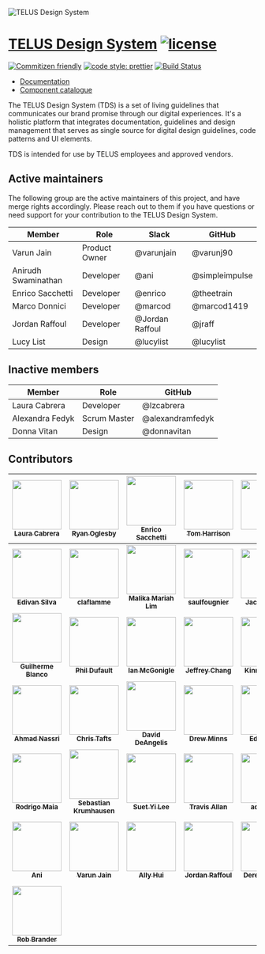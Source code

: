![TELUS Design System](https://cdn.rawgit.com/telusdigital/tds-core/1627991c/guide/Logo.svg)

# [TELUS Design System](https://tds.telus.com) [![license](https://img.shields.io/github/license/telusdigital/tds.svg)](https://github.com/telusdigital/tds-core/blob/master/LICENSE.md)

[![Commitizen friendly](https://img.shields.io/badge/commitizen-friendly-brightgreen.svg)](http://commitizen.github.io/cz-cli/)
[![code style: prettier](https://img.shields.io/badge/code_style-prettier-ff69b4.svg?style=flat)](https://github.com/prettier/prettier)
[![Build Status](https://travis-ci.com/telus/tds-core.svg?branch=master)](https://travis-ci.com/telus/tds-core)

* [Documentation](https://tds.telus.com)
* [Component catalogue](https://tds.telus.com/components/index.html)

The TELUS Design System (TDS) is a set of living guidelines that communicates our brand promise through our digital experiences.
It's a holistic platform that integrates documentation, guidelines and design management that serves as single source for
digital design guidelines, code patterns and UI elements.

TDS is intended for use by TELUS employees and approved vendors.

## Active maintainers

The following group are the active maintainers of this project, and have merge rights accordingly. Please reach out to them if you have questions or need support for your contribution to the TELUS Design System.

| Member              | Role          | Slack           | GitHub         |
| ------------------- | ------------- | --------------- | -------------- |
| Varun Jain          | Product Owner | @varunjain      | @varunj90      |
| Anirudh Swaminathan | Developer     | @ani            | @simpleimpulse |
| Enrico Sacchetti    | Developer     | @enrico         | @theetrain     |
| Marco Donnici       | Developer     | @marcod         | @marcod1419    |
| Jordan Raffoul      | Developer     | @Jordan Raffoul | @jraff         |
| Lucy List           | Design        | @lucylist       | @lucylist      |

## Inactive members

| Member          | Role         | GitHub           |
| --------------- | ------------ | ---------------- |
| Laura Cabrera   | Developer    | @lzcabrera       |
| Alexandra Fedyk | Scrum Master | @alexandramfedyk |
| Donna Vitan     | Design       | @donnavitan      |

## Contributors

<!-- ALL-CONTRIBUTORS-LIST:START - Do not remove or modify this section -->
<!-- prettier-ignore -->
| [<img src="https://avatars3.githubusercontent.com/u/677496?v=4" width="100px;"/><br /><sub><b>Laura Cabrera</b></sub>](https://github.com/lzcabrera)<br />[](#tds-lzcabrera "") | [<img src="https://avatars0.githubusercontent.com/u/1375942?v=4" width="100px;"/><br /><sub><b>Ryan Oglesby</b></sub>](http://ryanogles.by)<br />[](#tds-ryanoglesby08 "") | [<img src="https://avatars0.githubusercontent.com/u/12798751?v=4" width="100px;"/><br /><sub><b>Enrico Sacchetti</b></sub>](http://theetrain.ca)<br />[](#tds-theetrain "") | [<img src="https://avatars0.githubusercontent.com/u/613921?v=4" width="100px;"/><br /><sub><b>Tom Harrison</b></sub>](http://www.thetomharrison.com/)<br />[](#tds-tomharrison "") | [<img src="https://avatars1.githubusercontent.com/u/17018330?v=4" width="100px;"/><br /><sub><b>Lucy</b></sub>](http://www.telus.com)<br />[](#tds-lucylist "") | [<img src="https://avatars0.githubusercontent.com/u/10531523?v=4" width="100px;"/><br /><sub><b>Marco Donnici</b></sub>](https://github.com/marcod1419)<br />[](#tds-marcod1419 "") | [<img src="https://avatars3.githubusercontent.com/u/3753196?v=4" width="100px;"/><br /><sub><b>Bo Xing</b></sub>](http://www.lavamelon.com)<br />[](#tds-xingbo828 "") |
| :---: | :---: | :---: | :---: | :---: | :---: | :---: |
| [<img src="https://avatars2.githubusercontent.com/u/17863803?v=4" width="100px;"/><br /><sub><b>Edivan Silva</b></sub>](https://github.com/codedavinci)<br />[](#tds-codedavinci "") | [<img src="https://avatars1.githubusercontent.com/u/5008307?v=4" width="100px;"/><br /><sub><b>claflamme</b></sub>](https://github.com/claflamme)<br />[](#tds-claflamme "") | [<img src="https://avatars1.githubusercontent.com/u/27707082?v=4" width="100px;"/><br /><sub><b>Malika Mariah Lim</b></sub>](https://github.com/malikalim1)<br />[](#tds-malikalim1 "") | [<img src="https://avatars2.githubusercontent.com/u/22059850?v=4" width="100px;"/><br /><sub><b>saulfougnier</b></sub>](https://github.com/saulfougnier)<br />[](#tds-saulfougnier "") | [<img src="https://avatars1.githubusercontent.com/u/9420407?v=4" width="100px;"/><br /><sub><b>Jack Reeves</b></sub>](https://github.com/jackreeves)<br />[](#tds-jackreeves "") | [<img src="https://avatars3.githubusercontent.com/u/4711480?v=4" width="100px;"/><br /><sub><b>James Atherton Kent</b></sub>](https://github.com/jakent)<br />[](#tds-jakent "") | [<img src="https://avatars2.githubusercontent.com/u/4040680?v=4" width="100px;"/><br /><sub><b>Dan Park</b></sub>](https://github.com/ParkDan)<br />[](#tds-ParkDan "") |
| [<img src="https://avatars1.githubusercontent.com/u/208883?v=4" width="100px;"/><br /><sub><b>Guilherme Blanco</b></sub>](http://www.doctrine-project.org)<br />[](#tds-guilhermeblanco "") | [<img src="https://avatars3.githubusercontent.com/u/145619?v=4" width="100px;"/><br /><sub><b>Phil Dufault</b></sub>](https://github.com/pdufault)<br />[](#tds-pdufault "") | [<img src="https://avatars3.githubusercontent.com/u/21041962?v=4" width="100px;"/><br /><sub><b>Ian McGonigle</b></sub>](https://github.com/ianMcHuge)<br />[](#tds-ianMcHuge "") | [<img src="https://avatars0.githubusercontent.com/u/17952850?v=4" width="100px;"/><br /><sub><b>Jeffrey Chang</b></sub>](https://github.com/Jebbie87)<br />[](#tds-Jebbie87 "") | [<img src="https://avatars1.githubusercontent.com/u/5900772?v=4" width="100px;"/><br /><sub><b>Kinnan Kwok</b></sub>](https://github.com/kkwoker)<br />[](#tds-kkwoker "") | [<img src="https://avatars1.githubusercontent.com/u/3606708?v=4" width="100px;"/><br /><sub><b>jack</b></sub>](http://jackmakesthings.com)<br />[](#tds-jackmakesthings "") | [<img src="https://avatars0.githubusercontent.com/u/22376665?v=4" width="100px;"/><br /><sub><b>nealmcgann</b></sub>](https://github.com/nealmcgann)<br />[](#tds-nealmcgann "") |
| [<img src="https://avatars2.githubusercontent.com/u/183195?v=4" width="100px;"/><br /><sub><b>Ahmad Nassri</b></sub>](https://www.ahmadnassri.com)<br />[](#tds-ahmadnassri "") | [<img src="https://avatars0.githubusercontent.com/u/782892?v=4" width="100px;"/><br /><sub><b>Chris Tafts</b></sub>](https://github.com/ctafts)<br />[](#tds-ctafts "") | [<img src="https://avatars2.githubusercontent.com/u/2502296?v=4" width="100px;"/><br /><sub><b>David DeAngelis</b></sub>](https://github.com/DJDA)<br />[](#tds-DJDA "") | [<img src="https://avatars0.githubusercontent.com/u/448452?v=4" width="100px;"/><br /><sub><b>Drew Minns</b></sub>](http://www.drewminns.com)<br />[](#tds-drewminns "") | [<img src="https://avatars2.githubusercontent.com/u/5311720?v=4" width="100px;"/><br /><sub><b>Ed Thome</b></sub>](https://github.com/ethome)<br />[](#tds-ethome "") | [<img src="https://avatars3.githubusercontent.com/u/5891333?v=4" width="100px;"/><br /><sub><b>mattseburn</b></sub>](https://github.com/mattseburn)<br />[](#tds-mattseburn "") | [<img src="https://avatars0.githubusercontent.com/u/1269616?v=4" width="100px;"/><br /><sub><b>Reza Sadr</b></sub>](https://linkedin.com/in/wintorez)<br />[](#tds-wintorez "") |
| [<img src="https://avatars0.githubusercontent.com/u/2081077?v=4" width="100px;"/><br /><sub><b>Rodrigo Maia</b></sub>](http://rodrigomaia.me)<br />[](#tds-rodrigomaia17 "") | [<img src="https://avatars3.githubusercontent.com/u/2011006?v=4" width="100px;"/><br /><sub><b>Sebastian Krumhausen</b></sub>](http://krumhausen.com)<br />[](#tds-mrkrumhausen "") | [<img src="https://avatars0.githubusercontent.com/u/2330366?v=4" width="100px;"/><br /><sub><b>Suet Yi Lee</b></sub>](https://github.com/sy-lee)<br />[](#tds-sy-lee "") | [<img src="https://avatars2.githubusercontent.com/u/1456613?v=4" width="100px;"/><br /><sub><b>Travis Allan</b></sub>](https://github.com/travis-eh)<br />[](#tds-travis-eh "") | [<img src="https://avatars3.githubusercontent.com/u/32460479?v=4" width="100px;"/><br /><sub><b>aquirkles</b></sub>](https://github.com/aquirkles)<br />[](#tds-aquirkles "") | [<img src="https://avatars1.githubusercontent.com/u/18177753?v=4" width="100px;"/><br /><sub><b>gfroome</b></sub>](https://github.com/gfroome)<br />[](#tds-gfroome "") | [<img src="https://avatars3.githubusercontent.com/u/224624?v=4" width="100px;"/><br /><sub><b>Josh Arndt</b></sub>](https://github.com/githubjosh)<br />[](#tds-githubjosh "") |
| [<img src="https://avatars2.githubusercontent.com/u/2739819?v=4" width="100px;"/><br /><sub><b>Ani</b></sub>](https://github.com/simpleimpulse)<br />[](#tds-simpleimpulse "") | [<img src="https://avatars1.githubusercontent.com/u/3495961?v=4" width="100px;"/><br /><sub><b>Varun Jain</b></sub>](https://github.com/varunj90)<br />[](#tds-varunj90 "") | [<img src="https://avatars2.githubusercontent.com/u/4450690?v=4" width="100px;"/><br /><sub><b>Ally Hui</b></sub>](https://github.com/ah-arch)<br />[](#tds-ah-arch "") | [<img src="https://avatars0.githubusercontent.com/u/1036187?v=4" width="100px;"/><br /><sub><b>Jordan Raffoul</b></sub>](http://jordanraffoul.com)<br />[](#tds-jraff "") | [<img src="https://avatars2.githubusercontent.com/u/25651179?v=4" width="100px;"/><br /><sub><b>Derek Kramer</b></sub>](http://derekkramer.co)<br />[](#tds-derekkramer "") | [<img src="https://avatars2.githubusercontent.com/u/11504992?v=4" width="100px;"/><br /><sub><b>Bradley Rastrullo</b></sub>](https://github.com/brastrullo)<br />[](#tds-brastrullo "") | [<img src="https://avatars0.githubusercontent.com/u/931411?v=4" width="100px;"/><br /><sub><b>Andrew Lam</b></sub>](https://github.com/Andrew-K-Lam)<br />[](#tds-Andrew-K-Lam "") |
| [<img src="https://avatars2.githubusercontent.com/u/968192?v=4" width="100px;"/><br /><sub><b>Rob Brander</b></sub>](http://rbrander.ca)<br />[](#tds-rbrander "") |
<!-- ALL-CONTRIBUTORS-LIST:END -->
